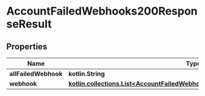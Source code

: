 
# AccountFailedWebhooks200ResponseResult

## Properties
| Name | Type | Description | Notes |
| ------------ | ------------- | ------------- | ------------- |
| **allFailedWebhook** | **kotlin.String** |  |  [optional] |
| **webhook** | [**kotlin.collections.List&lt;AccountFailedWebhooks200ResponseResultWebhookInner&gt;**](AccountFailedWebhooks200ResponseResultWebhookInner.md) |  |  [optional] |



